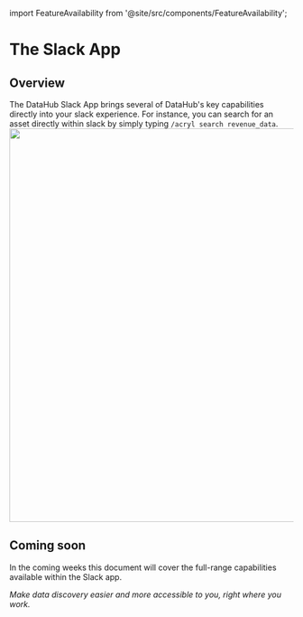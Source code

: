 import FeatureAvailability from '@site/src/components/FeatureAvailability';

# The Slack App

<FeatureAvailability saasOnly />

## Overview
The DataHub Slack App brings several of DataHub's key capabilities directly into your slack experience. For instance, you can search for an asset directly within slack by simply typing `/acryl search revenue_data`.
<img width="697" src="https://github.com/user-attachments/assets/4339a792-b94b-4259-8603-ecddc191a1df" />


## Coming soon
In the coming weeks this document will cover the full-range capabilities available within the Slack app.

*Make data discovery easier and more accessible to you, right where you work.*
